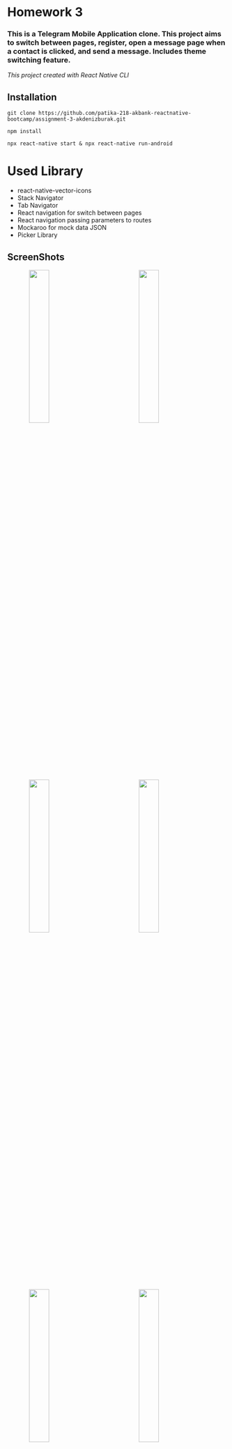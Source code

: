 # Homework 3
### This is a Telegram Mobile Application clone. This project aims to switch between pages, register, open a message page when a contact is clicked, and send a message. Includes theme switching feature.

*This project created with React Native CLI*

## Installation

```
git clone https://github.com/patika-218-akbank-reactnative-bootcamp/assignment-3-akdenizburak.git
```

```
npm install
```

```
npx react-native start & npx react-native run-android
```

# Used Library
* react-native-vector-icons
* Stack Navigator
* Tab Navigator
* React navigation for switch between pages
* React navigation passing parameters to routes
* Mockaroo for mock data JSON
* Picker Library

## ScreenShots

<img width="30%" hspace="10%" src="https://user-images.githubusercontent.com/65746583/188253605-730c924e-801a-4d5c-8e5d-eef2f45cbe94.png"/><img width="30%" hspace="10%" src="https://user-images.githubusercontent.com/65746583/188253668-78b4d6da-1406-4613-b20c-a977fc91754b.png"/><img width="30%" hspace="10%" src="https://user-images.githubusercontent.com/65746583/188253663-6df2bd6e-661a-4726-86f0-b679c178fc73.png"/><img width="30%" hspace="10%" src="https://user-images.githubusercontent.com/65746583/188253658-101a7ba8-92a8-41cf-9afb-08f572cd1506.png"/><img width="30%" hspace="10%" src="https://user-images.githubusercontent.com/65746583/188253665-5c923b1e-2964-44be-9cc6-9f0cd30a0854.png"/><img width="30%" hspace="10%" src="https://user-images.githubusercontent.com/65746583/188253666-5ca9b219-c015-44a4-95fa-52b8e5991867.png"/>




##### This is 3.Week Homework at Akbank & Patika.dev React Native Bootcamp's.
